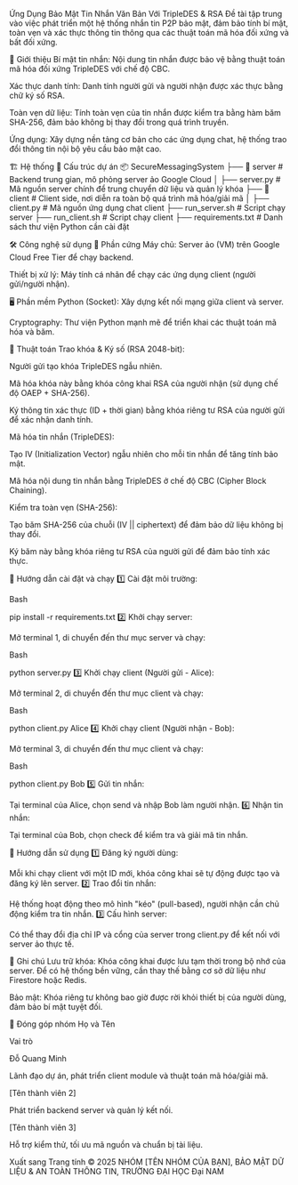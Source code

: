 Ứng Dụng Bảo Mật Tin Nhắn Văn Bản Với TripleDES & RSA
Đề tài tập trung vào việc phát triển một hệ thống nhắn tin P2P bảo mật, đảm bảo tính bí mật, toàn vẹn và xác thực thông tin thông qua các thuật toán mã hóa đối xứng và bất đối xứng.

🌟 Giới thiệu
Bí mật tin nhắn: Nội dung tin nhắn được bảo vệ bằng thuật toán mã hóa đối xứng TripleDES với chế độ CBC.

Xác thực danh tính: Danh tính người gửi và người nhận được xác thực bằng chữ ký số RSA.

Toàn vẹn dữ liệu: Tính toàn vẹn của tin nhắn được kiểm tra bằng hàm băm SHA-256, đảm bảo không bị thay đổi trong quá trình truyền.

Ứng dụng: Xây dựng nền tảng cơ bản cho các ứng dụng chat, hệ thống trao đổi thông tin nội bộ yêu cầu bảo mật cao.

🏗️ Hệ thống
📂 Cấu trúc dự án
📦 SecureMessagingSystem
├── 📂 server # Backend trung gian, mô phỏng server ảo Google Cloud
│ ├── server.py # Mã nguồn server chính để trung chuyển dữ liệu và quản lý khóa
├── 📂 client # Client side, nơi diễn ra toàn bộ quá trình mã hóa/giải mã
│ ├── client.py # Mã nguồn ứng dụng chat client
├── run_server.sh # Script chạy server
├── run_client.sh # Script chạy client
├── requirements.txt # Danh sách thư viện Python cần cài đặt

🛠️ Công nghệ sử dụng
📡 Phần cứng
Máy chủ: Server ảo (VM) trên Google Cloud Free Tier để chạy backend.

Thiết bị xử lý: Máy tính cá nhân để chạy các ứng dụng client (người gửi/người nhận).

🖥️ Phần mềm
Python (Socket): Xây dựng kết nối mạng giữa client và server.

Cryptography: Thư viện Python mạnh mẽ để triển khai các thuật toán mã hóa và băm.

🧮 Thuật toán
Trao khóa & Ký số (RSA 2048-bit):

Người gửi tạo khóa TripleDES ngẫu nhiên.

Mã hóa khóa này bằng khóa công khai RSA của người nhận (sử dụng chế độ OAEP + SHA-256).

Ký thông tin xác thực (ID + thời gian) bằng khóa riêng tư RSA của người gửi để xác nhận danh tính.

Mã hóa tin nhắn (TripleDES):

Tạo IV (Initialization Vector) ngẫu nhiên cho mỗi tin nhắn để tăng tính bảo mật.

Mã hóa nội dung tin nhắn bằng TripleDES ở chế độ CBC (Cipher Block Chaining).

Kiểm tra toàn vẹn (SHA-256):

Tạo băm SHA-256 của chuỗi (IV || ciphertext) để đảm bảo dữ liệu không bị thay đổi.

Ký băm này bằng khóa riêng tư RSA của người gửi để đảm bảo tính xác thực.

🚀 Hướng dẫn cài đặt và chạy
1️⃣ Cài đặt môi trường:

Bash

pip install -r requirements.txt
2️⃣ Khởi chạy server:

Mở terminal 1, di chuyển đến thư mục server và chạy:

Bash

python server.py
3️⃣ Khởi chạy client (Người gửi - Alice):

Mở terminal 2, di chuyển đến thư mục client và chạy:

Bash

python client.py Alice
4️⃣ Khởi chạy client (Người nhận - Bob):

Mở terminal 3, di chuyển đến thư mục client và chạy:

Bash

python client.py Bob
5️⃣ Gửi tin nhắn:

Tại terminal của Alice, chọn send và nhập Bob làm người nhận.
6️⃣ Nhận tin nhắn:

Tại terminal của Bob, chọn check để kiểm tra và giải mã tin nhắn.

📖 Hướng dẫn sử dụng
1️⃣ Đăng ký người dùng:

Mỗi khi chạy client với một ID mới, khóa công khai sẽ tự động được tạo và đăng ký lên server.
2️⃣ Trao đổi tin nhắn:

Hệ thống hoạt động theo mô hình "kéo" (pull-based), người nhận cần chủ động kiểm tra tin nhắn.
3️⃣ Cấu hình server:

Có thể thay đổi địa chỉ IP và cổng của server trong client.py để kết nối với server ảo thực tế.

🔧 Ghi chú
Lưu trữ khóa: Khóa công khai được lưu tạm thời trong bộ nhớ của server. Để có hệ thống bền vững, cần thay thế bằng cơ sở dữ liệu như Firestore hoặc Redis.

Bảo mật: Khóa riêng tư không bao giờ được rời khỏi thiết bị của người dùng, đảm bảo bí mật tuyệt đối.

🤝 Đóng góp nhóm
Họ và Tên

Vai trò

Đỗ Quang Minh

Lãnh đạo dự án, phát triển client module và thuật toán mã hóa/giải mã.

[Tên thành viên 2]

Phát triển backend server và quản lý kết nối.

[Tên thành viên 3]

Hỗ trợ kiểm thử, tối ưu mã nguồn và chuẩn bị tài liệu.


Xuất sang Trang tính
© 2025 NHÓM [TÊN NHÓM CỦA BẠN], BẢO MẬT DỮ LIỆU & AN TOÀN THÔNG TIN, TRƯỜNG ĐẠI HỌC Đại NAM
